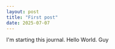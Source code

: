 ```yaml
---
layout: post
title: "First post"
date: 2025-07-07
---
```


I'm starting this journal.  Hello World.
Guy